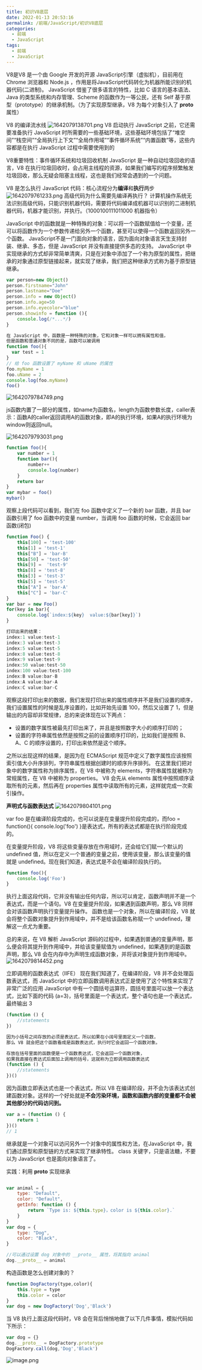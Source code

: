 ```yaml
---
title: 初识V8底层
date: 2022-01-13 20:53:16
permalink: /前端/JavaScript/初识V8底层
categories:
  - 前端
  - JavaScript
tags:
  - 前端
  - JavaScript
---
```

V8是V8 是一个由 Google 开发的开源 JavaScript引擎（虚拟机），目前用在 Chrome 浏览器和 Node.js ，作用是将JavaScript代码转化为机器所能识别的机器代码(二进制)。
JavaScript 借鉴了很多语言的特性，比如 C 语言的基本语法、Java 的类型系统和内存管理、Scheme 的函数作为一等公民，还有 Self 基于原型（prototype）的继承机制。（为了实现原型继承，V8 为每个对象引入了 __proto__ 属性）

V8 的编译流水线
![1642079138701.png](images/V8/1642079138701.png)
V8 启动执行 JavaScript 之前，它还需要准备执行 JavaScript 时所需要的一些基础环境，这些基础环境包括了“堆空间”“栈空间”“全局执行上下文”“全局作用域”“事件循环系统”“内置函数”等，这些内容都是在执行 JavaScript 过程中需要使用到的

V8重要特性：事件循环系统和垃圾回收机制
JavaScript 是一种自动垃圾回收的语言，V8 在执行垃圾回收时，会占用主线程的资源，如果我们编写的程序频繁触发垃圾回收，那么无疑会阻塞主线程，这也是我们经常会遇到的一个问题。

V8 是怎么执行 JavaScript 代码：核心流程分为**编译**和**执行**两步
![1642079761233.png](images/V8/1642079761233.png)
高级代码为什么需要先编译再执行？
计算机操作系统无法识别高级代码，只能识别机器代码，需要将代码编译成机器可以识别的二进制机器代码，机器才能识别，并执行。（1000100111011000  机器指令）

JavaScript 中的函数就是一种特殊的对象：可以将一个函数赋值给一个变量，还可以将函数作为一个参数传递给另外一个函数，甚至可以使得一个函数返回另外一个函数。
JavaScript不是一门面向对象的语言，因为面向对象语言天生支持封装、继承、多态，但是 JavaScript 并没有直接提供多态的支持。
JavaScript 中实现继承的方式却非常简单清爽，只是在对象中添加了一个称为原型的属性，把继承的对象通过原型链接起来，就实现了继承，我们把这种继承方式称为基于原型链继承。

```javascript
var person=new Object()
person.firstname="John"
person.lastname="Doe"
person.info = new Object()
person.info.age=50
person.info.eyecolor="blue"
person.showinfo = function (){
    console.log(/*...*/)
}

在 JavaScript 中，函数是一种特殊的对象，它和对象一样可以拥有属性和值，
但是函数和普通对象不同的是，函数可以被调用
function foo(){  
  var test = 1
}
// 给 foo 函数设置了 myName 和 uName 的属性
foo.myName = 1
foo.uName = 2
console.log(foo.myName)
foo()
```

![1642079784749.png](images/V8/1642079784749.png)

js函数内置了一部分的属性，如name为函数名，length为函数参数长度，caller表示：函数A的caller返回调用A的函数对象，即A的执行环境，如果A的执行环境为window则返回null。

![1642079793031.png](images/V8/1642079793031.png)

```javascript
function foo(){
    var number = 1
    function bar(){
        number++
        console.log(number)
    }
    return bar
}
var mybar = foo()
mybar()
```

观察上段代码可以看到，我们在 foo 函数中定义了一个新的 bar 函数，并且 bar 函数引用了 foo 函数中的变量 number，当调用 foo 函数的时候，它会返回 bar 函数(闭包)

```javascript
function Foo() {
    this[100] = 'test-100'
    this[1] = 'test-1'
    this["B"] = 'bar-B'
    this[50] = 'test-50'
    this[9] =  'test-9'
    this[8] = 'test-8'
    this[3] = 'test-3'
    this[5] = 'test-5'
    this["A"] = 'bar-A'
    this["C"] = 'bar-C'
}
var bar = new Foo()
for(key in bar){
    console.log(`index:${key}  value:${bar[key]}`)
}

打印出来的结果：
index:1 value:test-1
index:3 value:test-3
index:5 value:test-5
index:8 value:test-8
index:9 value:test-9
index:50 value:test-50
index:100 value:test-100
index:B value:bar-B
index:A value:bar-A
index:C value:bar-C
```

观察这段打印出来的数据，我们发现打印出来的属性顺序并不是我们设置的顺序，我们设置属性的时候是乱序设置的，比如开始先设置 100，然后又设置了 1，但是输出的内容却非常规律，总的来说体现在以下两点：

- 设置的数字属性被最先打印出来了，并且是按照数字大小的顺序打印的；
- 设置的字符串属性依然是按照之前的设置顺序打印的，比如我们是按照 B、A、C 的顺序设置的，打印出来依然是这个顺序。

之所以出现这样的结果，是因为在 ECMAScript 规范中定义了数字属性应该按照索引值大小升序排列，字符串属性根据创建时的顺序升序排列。
在这里我们把对象中的数字属性称为排序属性，在 V8 中被称为 elements，字符串属性就被称为常规属性，在 V8 中被称为 properties。
V8 会先从 elements 属性中按照顺序读取所有的元素，然后再在 properties 属性中读取所有的元素，这样就完成一次索引操作。

**声明式与函数表达式**
![1642079804101.png](images/V8/1642079804101.png)

var foo 是在编译阶段完成的，也可以说是在变量提升阶段完成的，而foo = function(){ console.log('foo') }是表达式，所有的表达式都是在执行阶段完成的。

在变量提升阶段，V8 将这些变量存放在作用域时，还会给它们赋一个默认的 undefined 值，所以在定义一个普通的变量之前，使用该变量，那么该变量的值就是 undefined。现在我们知道，表达式是不会在编译阶段执行的。

```javascript
function foo(){
    console.log('Foo')
}
```

执行上面这段代码，它并没有输出任何内容，所以可以肯定，函数声明并不是一个表达式，而是一个语句。V8 在变量提升阶段，如果遇到函数声明，那么 V8 同样会对该函数声明执行变量提升操作。
函数也是一个对象，所以在编译阶段，V8 就会将整个函数对象提升到作用域中，并不是给该函数名称赋一个 undefined，理解这一点尤为重要。

总的来说，在 V8 解析 JavaScript 源码的过程中，如果遇到普通的变量声明，那么便会将其提升到作用域中，并给该变量赋值为 undefined，如果遇到的是函数声明，那么 V8 会在内存中为声明生成函数对象，并将该对象提升到作用域中。
![1642079814452.png](images/V8/1642079814452.png)

立即调用的函数表达式（IIFE）
现在我们知道了，在编译阶段，V8 并不会处理函数表达式，而 JavaScript 中的立即函数调用表达式正是使用了这个特性来实现了非常广泛的应用
JavaScript 中有一个圆括号运算符，圆括号里面可以放一个表达式，比如下面的代码 (a=3)，括号里面是一个表达式，整个语句也是一个表达式，最终输出 3

```javascript
(function () {
    //statements
})

因为小括号之间存放的必须是表达式，所以如果在小阔号里面定义一个函数，
那么 V8 就会把这个函数看成是函数表达式，执行时它会返回一个函数对象。

存放在括号里面的函数便是一个函数表达式，它会返回一个函数对象，
如果我直接在表达式后面加上调用的括号，这就称为立即调用函数表达式
(function () {
    //statements
})()
```

因为函数立即表达式也是一个表达式，所以 V8 在编译阶段，并不会为该表达式创建函数对象。这样的一个好处就是**不会污染环境，函数和函数内部的变量都不会被其他部分的代码访问到。**

```javascript
var a = (function () {
    return 1
})()
// 1
```

继承就是一个对象可以访问另外一个对象中的属性和方法，在JavaScript 中，我们通过原型和原型链的方式来实现了继承特性。
class 关键字，只是语法糖，不要以为 JavaScript 也是面向对象语言了。

实践：利用 __proto__ 实现继承

```javascript

var animal = {
    type: "Default",
    color: "Default",
    getInfo: function () {
        return `Type is: ${this.type}，color is ${this.color}.`
    }
}
var dog = {
    type: "Dog",
    color: "Black",
}

//可以通过设置 dog 对象中的 __proto__ 属性，将其指向 animal
dog.__proto__ = animal
```

构造函数是怎么创建对象的？

```javascript
function DogFactory(type,color){
    this.type = type
    this.color = color
}
var dog = new DogFactory('Dog','Black')
```

当 V8 执行上面这段代码时，V8 会在背后悄悄地做了以下几件事情，模拟代码如下所示：

```javascript
var dog = {}  
dog.__proto__ = DogFactory.prototype
DogFactory.call(dog,'Dog','Black')
```

![image.png](images/V8/V801.png)
